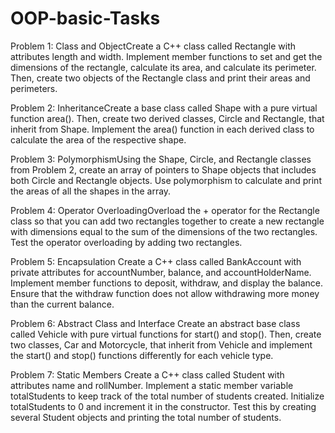 # OOP-basic-Tasks

Problem 1: Class and ObjectCreate a C++ class called Rectangle with attributes length and width. Implement member functions to set and get the dimensions of the rectangle, calculate its area, and calculate its perimeter. Then, create two objects of the Rectangle class and print their areas and perimeters.

Problem 2: InheritanceCreate a base class called Shape with a pure virtual function area(). Then, create two derived classes, Circle and Rectangle, that inherit from Shape. Implement the area() function in each derived class to calculate the area of the respective shape.

Problem 3: PolymorphismUsing the Shape, Circle, and Rectangle classes from Problem 2, create an array of pointers to Shape objects that includes both Circle and Rectangle objects. Use polymorphism to calculate and print the areas of all the shapes in the array.

Problem 4: Operator OverloadingOverload the + operator for the Rectangle class so that you can add two rectangles together to create a new rectangle with dimensions equal to the sum of the dimensions of the two rectangles. Test the operator overloading by adding two rectangles.

Problem 5: Encapsulation Create a C++ class called BankAccount with private attributes for accountNumber, balance, and accountHolderName. Implement member functions to deposit, withdraw, and display the balance. Ensure that the withdraw function does not allow withdrawing more money than the current balance.

Problem 6: Abstract Class and Interface Create an abstract base class called Vehicle with pure virtual functions for start() and stop(). Then, create two classes, Car and Motorcycle, that inherit from Vehicle and implement the start() and stop() functions differently for each vehicle type.

Problem 7: Static Members Create a C++ class called Student with attributes name and rollNumber. Implement a static member variable totalStudents to keep track of the total number of students created. Initialize totalStudents to 0 and increment it in the constructor. Test this by creating several Student objects and printing the total number of students.


